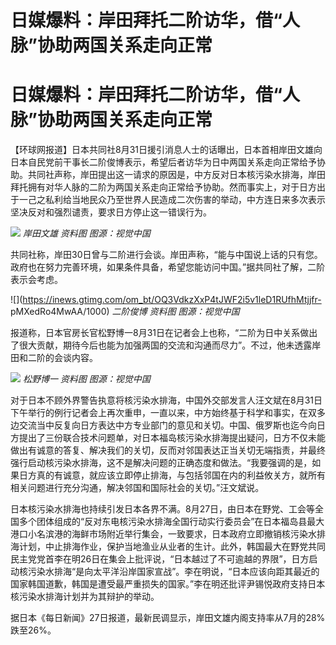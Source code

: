 # 日媒爆料：岸田拜托二阶访华，借“人脉”协助两国关系走向正常

# 日媒爆料：岸田拜托二阶访华，借“人脉”协助两国关系走向正常

【环球网报道】日本共同社8月31日援引消息人士的话曝出，日本首相岸田文雄向日本自民党前干事长二阶俊博表示，希望后者访华为日中两国关系走向正常给予协助。共同社声称，岸田提出这一请求的原因是，中方反对日本核污染水排海，岸田拜托拥有对华人脉的二阶为两国关系走向正常给予协助。然而事实上，对于日方出于一己之私利给当地民众乃至世界人民造成二次伤害的举动，中方连日来多次表示坚决反对和强烈谴责，要求日方停止这一错误行为。

![](https://inews.gtimg.com/om_bt/OZBYK1U61u0frcvnswOVNEqlZ0aF7cJqCFnqXMZihAQTAAA/1000)
_岸田文雄 资料图 图源：视觉中国_

共同社称，岸田30日曾与二阶进行会谈。岸田声称，“能与中国说上话的只有您。政府也在努力完善环境，如果条件具备，希望您能访问中国。”据共同社了解，二阶表示会考虑。

![](https://inews.gtimg.com/om_bt/OQ3VdkzXxP4tJWF2i5v1leD1RUfhMtjjfr-
pMXedRo4MwAA/1000) _二阶俊博 资料图 图源：视觉中国_

报道称，日本官房长官松野博一8月31日在记者会上也称，“二阶为日中关系做出了很大贡献，期待今后也能为加强两国的交流和沟通而尽力”。不过，他未透露岸田和二阶的会谈内容。

![](https://inews.gtimg.com/om_bt/Ov43WmD19s8xruJt1W2INL7zMZtHBZsrPCXAxqja_JNmMAA/1000)
_松野博一 资料图 图源：视觉中国_

对于日本不顾外界警告执意将核污染水排海，中国外交部发言人汪文斌在8月31日下午举行的例行记者会上再次重申，一直以来，中方始终基于科学和事实，在双多边交流当中反复向日方表达中方专业部门的意见和关切。中国、俄罗斯也迄今向日方提出了三份联合技术问题单，对日本福岛核污染水排海提出疑问，日方不仅未能做出有诚意的答复、解决我们的关切，反而对邻国表达正当关切无端指责，并最终强行启动核污染水排海，这不是解决问题的正确态度和做法。“我要强调的是，如果日方真的有诚意，就应该立即停止排海，与包括邻国在内的利益攸关方，就所有相关问题进行充分沟通，解决邻国和国际社会的关切。”汪文斌说。

日本核污染水排海也持续引发日本各界不满。8月27日，由日本在野党、工会等全国多个团体组成的“反对东电核污染水排海全国行动实行委员会”在日本福岛县最大港口小名滨港的海鲜市场附近举行集会，一致要求，日本政府立即撤销核污染水排海计划，中止排海作业，保护当地渔业从业者的生计。此外，韩国最大在野党共同民主党党首李在明26日在集会上批评说，“日本越过了不可逾越的界限”，日方启动核污染水排海“是向太平洋沿岸国家宣战”。李在明说，“日本应该向距其最近的国家韩国道歉，韩国是遭受最严重损失的国家。”李在明还批评尹锡悦政府支持日本核污染水排海计划并为其辩护的举动。

据日本《每日新闻》27日报道，最新民调显示，岸田文雄内阁支持率从7月的28%跌至26%。

